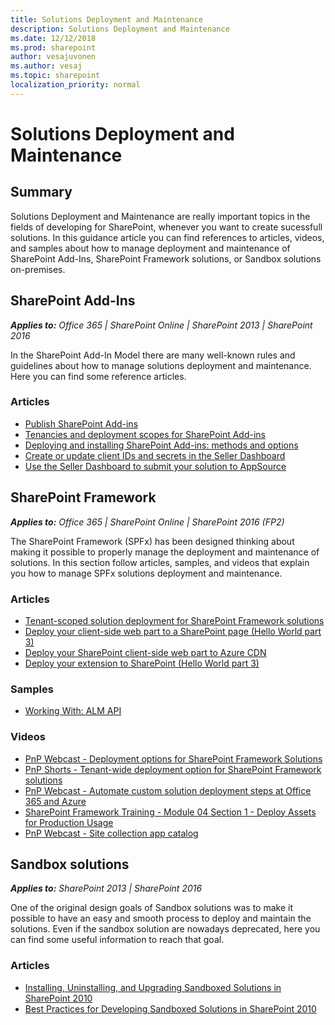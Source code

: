 ```yaml
---
title: Solutions Deployment and Maintenance
description: Solutions Deployment and Maintenance
ms.date: 12/12/2018
ms.prod: sharepoint
author: vesajuvonen
ms.author: vesaj
ms.topic: sharepoint
localization_priority: normal
---
```


# Solutions Deployment and Maintenance

## Summary

Solutions Deployment and Maintenance are really important topics in the fields of developing for SharePoint, whenever you want to create sucessfull solutions. In this guidance article you can find references to articles, videos, and samples about how to manage deployment and maintenance of SharePoint Add-Ins, SharePoint Framework solutions, or Sandbox solutions on-premises.

## SharePoint Add-Ins

_**Applies to:** Office 365 | SharePoint Online | SharePoint 2013 | SharePoint 2016_

In the SharePoint Add-In Model there are many well-known rules and guidelines about how to manage solutions deployment and maintenance. Here you can find some reference articles.

### Articles

* [Publish SharePoint Add-ins](../sp-add-ins/publish-sharepoint-add-ins.md)
* [Tenancies and deployment scopes for SharePoint Add-ins](../sp-add-ins/tenancies-and-deployment-scopes-for-sharepoint-add-ins.md)
* [Deploying and installing SharePoint Add-ins: methods and options](../sp-add-ins/deploying-and-installing-sharepoint-add-ins-methods-and-options.md)
* [Create or update client IDs and secrets in the Seller Dashboard](/office/dev/store/create-or-update-client-ids-and-secrets)
* [Use the Seller Dashboard to submit your solution to AppSource](/office/dev/store/use-the-seller-dashboard-to-submit-to-the-office-store)

## SharePoint Framework

_**Applies to:** Office 365 | SharePoint Online | SharePoint 2016 (FP2)_

The SharePoint Framework (SPFx) has been designed thinking about making it possible to properly manage the deployment and maintenance of solutions. In this section follow articles, samples, and videos that explain you how to manage SPFx solutions deployment and maintenance.

### Articles

* [Tenant-scoped solution deployment for SharePoint Framework solutions](../spfx/tenant-scoped-deployment.md)
* [Deploy your client-side web part to a SharePoint page (Hello World part 3)](../spfx/web-parts/get-started/serve-your-web-part-in-a-sharepoint-page.md)
* [Deploy your SharePoint client-side web part to Azure CDN](../spfx/web-parts/get-started/deploy-web-part-to-cdn.md)
* [Deploy your extension to SharePoint (Hello World part 3)](../spfx/extensions/get-started/serving-your-extension-from-sharepoint.md)

### Samples

* [Working With: ALM API](https://github.com/SharePoint/PnP-JS-Core/wiki/Working-With:-ALM-API)

### Videos

* [PnP Webcast - Deployment options for SharePoint Framework Solutions](https://www.youtube.com/watch?v=8Nl_dKVQ1O8)
* [PnP Shorts - Tenant-wide deployment option for SharePoint Framework solutions](https://www.youtube.com/watch?v=pemHOZCSwZI)
* [PnP Webcast - Automate custom solution deployment steps at Office 365 and Azure](https://www.youtube.com/watch?v=D98jqzPkfj0)
* [SharePoint Framework Training - Module 04 Section 1 - Deploy Assets for Production Usage](https://www.youtube.com/watch?v=6Sm78rfuImk)
* [PnP Webcast - Site collection app catalog](https://www.youtube.com/watch?v=ZfUKkdMnSYQ)

## Sandbox solutions

_**Applies to:** SharePoint 2013 | SharePoint 2016_

One of the original design goals of Sandbox solutions was to make it possible to have an easy and smooth process to deploy and maintain the solutions. Even if the sandbox solution are nowadays deprecated, here you can find some useful information to reach that goal.

### Articles

* [Installing, Uninstalling, and Upgrading Sandboxed Solutions in SharePoint 2010](https://msdn.microsoft.com/library/office/gg615450.aspx)
* [Best Practices for Developing Sandboxed Solutions in SharePoint 2010](https://msdn.microsoft.com/library/office/gg615455.aspx)

